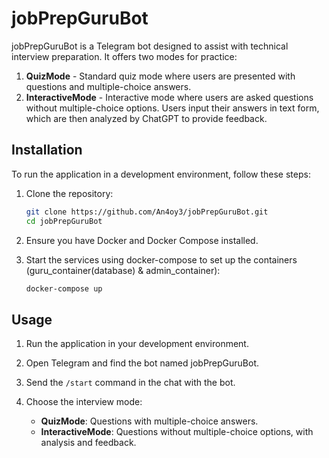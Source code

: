 # jobPrepGuruBot

jobPrepGuruBot is a Telegram bot designed to assist with technical interview preparation. It offers two modes for practice:

1. **QuizMode** - Standard quiz mode where users are presented with questions and multiple-choice answers.
2. **InteractiveMode** - Interactive mode where users are asked questions without multiple-choice options. Users input their answers in text form, which are then analyzed by ChatGPT to provide feedback.

## Installation

To run the application in a development environment, follow these steps:

1. Clone the repository:
    ```sh
    git clone https://github.com/An4oy3/jobPrepGuruBot.git
    cd jobPrepGuruBot
    ```

2. Ensure you have Docker and Docker Compose installed.

3. Start the services using docker-compose to set up the containers (guru_container(database) & admin_container):
    ```sh
    docker-compose up
    ```

## Usage

1. Run the application in your development environment.

2. Open Telegram and find the bot named jobPrepGuruBot.

3. Send the `/start` command in the chat with the bot.

4. Choose the interview mode:
    - **QuizMode**: Questions with multiple-choice answers.
    - **InteractiveMode**: Questions without multiple-choice options, with analysis and feedback.
